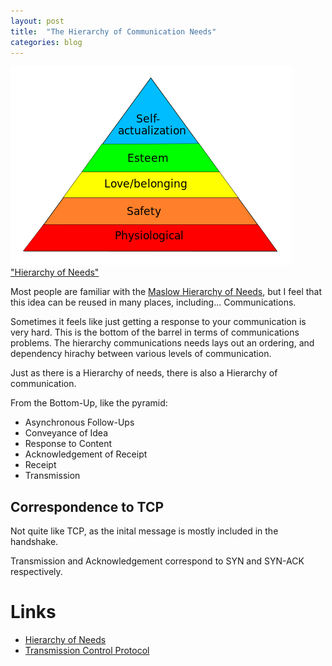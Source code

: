 ```yaml
---
layout: post
title:  "The Hierarchy of Communication Needs"
categories: blog
---
```


<p class="attribution">
	<img src="/images/communication-needs/MaslowsHierarchyOfNeeds.svg.png" class="image" />
	<a href="https://en.wikipedia.org/wiki/Maslow%27s_hierarchy_of_needs">"Hierarchy of Needs"</a>
</p>

Most people are familiar with the
[Maslow Hierarchy of Needs](https://en.wikipedia.org/wiki/Maslow%27s_hierarchy_of_needs),
but I feel that this idea can be reused in many places, including...
Communications.

Sometimes it feels like just getting a response to your communication is very
hard. This is the bottom of the barrel in terms of communications problems. The
hierarchy communications needs lays out an ordering, and dependency hirachy between
various levels of communication.

<!--more-->

Just as there is a Hierarchy of needs, there is also a Hierarchy of communication.

From the Bottom-Up, like the pyramid:

* Asynchronous Follow-Ups
* Conveyance of Idea
* Response to Content
* Acknowledgement of Receipt
* Receipt
* Transmission

## Correspondence to TCP

Not quite like TCP, as the inital message is mostly included in the handshake.

Transmission and Acknowledgement correspond to SYN and SYN-ACK respectively.

# Links

* [Hierarchy of Needs](https://en.wikipedia.org/wiki/Maslow%27s_hierarchy_of_needs)
* [Transmission Control Protocol](https://en.wikipedia.org/wiki/Transmission_Control_Protocol)
